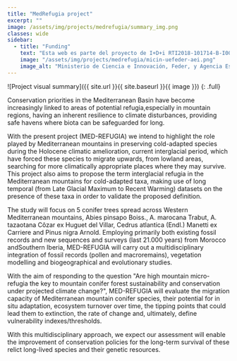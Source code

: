 ```yaml
---
title: "MedRefugia project"
excerpt: ""
image: /assets/img/projects/medrefugia/summary_img.png
classes: wide
sidebar:
  - title: "Funding"
    text: "Esta web es parte del proyecto de I+D+i RTI2018-101714-B-I00 financiada por MCIN/ AEI/10.13039/501100011033/ y FEDER “Una manera de hacer Europa."
    image: "/assets/img/projects/medrefugia/micin-uefeder-aei.png"
    image_alt: "Ministerio de Ciencia e Innovación, Feder, y Agencia Española de Investigación."
---
```


![Project visual summary]({{ site.url }}{{ site.baseurl }}{{ image }}) {: .full}

Conservation priorities in the Mediterranean Basin have become increasingly linked to areas of potential refugia,especially in mountain regions, having an inherent resilience to climate disturbances, providing safe havens where biota can be safeguarded for long.

With the present project (MED-REFUGIA) we intend to highlight the role played by Mediterranean mountains in preserving cold-adapted species during the Holocene climatic amelioration, current interglacial period, which have forced these species to migrate upwards, from lowland areas, searching for more climatically appropriate places where they may survive. This project also aims to propose the term interglacial refugia in the Mediterranean mountains for cold-adapted taxa, making use of long temporal (from Late Glacial Maximum to Recent Warming) datasets on the presence of these taxa in order to validate the proposed definition.

The study will focus on 5 conifer trees spread across Western Mediterranean mountains, Abies pinsapo Boiss., A. marocana Trabut, A. tazaotana Côzar ex Huguet del Villar, Cedrus atlantica (Endl.) Manetti ex Carriere and Pinus nigra Arnold.
Employing primarily both existing fossil records and new sequences and surveys (last 21.000 years) from Morocco andSouthern Iberia, MED-REFUGIA will carry out a multidisciplinary integration of fossil records (pollen and macroremains), vegetation modelling and biogeographical and evolutionary studies.

With the aim of responding to the question "Are high mountain micro-refugia the key to mountain conifer forest sustainability and conservation under projected climate change?", MED-REFUGIA will evaluate the migration capacity of Mediterranean mountain conifer species, their potential for in situ adaptation, ecosystem turnover over time, the tipping points that could lead them to extinction, the rate of change and, ultimately, define vulnerability indexes/thresholds.

With this multidisciplinary approach, we expect our assessment will enable the improvement of conservation policies for the long-term survival of these relict long-lived species and their genetic resources.